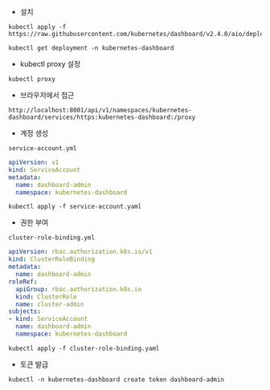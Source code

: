 - 설치 
```shell
kubectl apply -f https://raw.githubusercontent.com/kubernetes/dashboard/v2.4.0/aio/deploy/recommended.yaml

kubectl get deployment -n kubernetes-dashboard
```

- kubectl proxy 설정
```shell
kubectl proxy
```

- 브라우저에서 접근
```shell
http://localhost:8001/api/v1/namespaces/kubernetes-dashboard/services/https:kubernetes-dashboard:/proxy
```

- 계정 생성

`service-account.yml`
```yaml
apiVersion: v1
kind: ServiceAccount
metadata:
  name: dashboard-admin
  namespace: kubernetes-dashboard
```
```shell
kubectl apply -f service-account.yaml
```

- 권한 부여

`cluster-role-binding.yml`
```yaml
apiVersion: rbac.authorization.k8s.io/v1
kind: ClusterRoleBinding
metadata:
  name: dashboard-admin
roleRef:
  apiGroup: rbac.authorization.k8s.io
  kind: ClusterRole
  name: cluster-admin
subjects:
- kind: ServiceAccount
  name: dashboard-admin
  namespace: kubernetes-dashboard
```
```shell
kubectl apply -f cluster-role-binding.yaml
```

- 토큰 발급
```shell
kubectl -n kubernetes-dashboard create token dashboard-admin
```